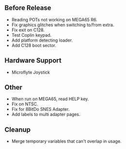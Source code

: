 ## Before Release

- Reading POTs not working on MEGA65 R6.
- Fix graphics glitches when switching to/from extra.
- Fix exit on C128.
- Test Coplin keypad.
- Add platform detecting loader.
- Add C128 boot sector.

## Hardware Support

- Microflyte Joystick


## Other

- When run on MEGA65, read HELP key.
- Fix on NTSC.
- Fix for 8BitDo SNES Adapter.
- Add labels to multi adapter pages.


## Cleanup

- Merge temporary variables that can't overlap in usage.
